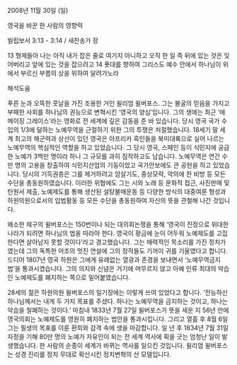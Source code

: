 2008년 11월 30일 (일)

영국을 바꾼 한 사람의 영향력



빌립보서 3:13 - 3:14 / 새찬송가  장


13 형제들아 나는 아직 내가 잡은 줄로 여기지 아니하고 오직 한 일 즉 뒤에 있는 것은 잊어버리고 앞에 있는 것을 잡으려고 
14 푯대를 향하여 그리스도 예수 안에서 하나님이 위에서 부르신 부름의 상을 위하여 달려가노라

해석도움





푸른 눈과 오뚝한 콧날을 가진 조용한 거인 윌리엄 윌버포스. 그는 불굴의 믿음을 가지고 부패한 사회를 하나님의 권능으로 변혁시킨 ‘영국의 양심’입니다. 그의 생애는 최근 ‘에메이징 그레이스’라는 영화로 전 세계에 깊은 감동을 준 바 있습니다. 당시 영국 국가 수입의 1/3에 달하는 노예무역을 근절하기 위한 그의 투쟁은 처절했습니다. 18세기 말 세계 최고의 해군력과 상선이 있던 영국은 아프리카 흑인들을 북미대륙으로 실어 나르는 노예무역의 핵심적인 역할을 하고 있었습니다. 그 당시 영국, 스페인 등이 식민지에 공급한 노예가 3백만 명이라 하니 그 규모를 과히 짐작하고도 남습니다. 노예무역은 연간 수만 명의 고용을 창출하여 식민지산업의 기둥이었고 국가안보에도 큰 공헌을 하고 있었습니다. 당시의 기득권층은 그를 제거하려고 암살기도, 중상모략, 악의에 찬 비방 등 모든 수단을 총동원하였습니다. 이러한 위협에도 그는 시와 노래 등 문화적 접근, 사진판매 및 탄원서 제출, 노예제도를 통해 생산된 설탕불매운동 등 다양한 방식의 대중여론 형성과 하원의원으로서의 입법활동 등 모든 수단을 총동원하여 자신의 뜻을 관철해 나간 것입니다.  

 왜소한 체구의 윌버포스는 150번이나 되는 대의회논쟁을 통해 ‘영국이 진정으로 위대한 나라가 되려면 하나님의 법을 따라야 한다. 영국이 황금에 눈이 어두워 노예제도를 고집한다면 살아남지 못할 것이다’라고 경고했습니다. 그는 매력적인 목소리를 가진 정치가였는데 그의 독특한 어조의 멋진 연설에 그의 정적들도 기꺼이 귀를 기울였다고 합니다. 드디어 1807년 영국 하원은 그에게 유례없는 열광과 존경을 보내면서 ‘노예무역금지법’을 통과시켰습니다. 그의 의지와 신념은 거기에 머무르지 않고 아예 인류 최대의 악습인 노예제도를 폐지하는 쪽으로 밀어붙였습니다. 

 28세의 젊은 하원의원 윌버포스의 일기장에는 이렇게 쓰여 있었다고 합니다. ‘전능하신 하나님께서는 내게 두 가지 목표를 주셨다. 하나는 노예무역을 금지하는 것이고, 하나는 악습을 철폐하는 것이다.’ 마침내 1833년 7월 27일 윌버포스가 뜻을 세운 지 56년 만에 영국의회는 노예제도를 영원히 폐지하는 법안을 통과시킵니다. 그리고 열흘 후 8월 6일 그는 필생의 목표를 이룬 환희와 감격 속에 생을 마감합니다. 일 년 후 1834년 7월 31일 자정을 기해 80만 명의 노예가 자유인이 되는 전 세계 역사에 획을 긋는 엄청난 일이 발생했습니다. 한 사람의 순종이 세계가 바뀌는 역사를 일으킨 것입니다. 윌리엄 윌버포스는 성경 진리를 정치 무대로 확산시킨 정치변혁의 산 모델입니다.